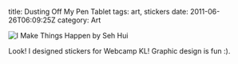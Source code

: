 title: Dusting Off My Pen Tablet
tags: art, stickers
date: 2011-06-26T06:09:25Z
category: Art

![I Make Things Happen by Seh Hui]({static}/images/2011/06/sticker5.png)

Look! I designed stickers for Webcamp KL! Graphic design is fun :).

